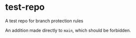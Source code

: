 # test-repo
A test repo for branch protection rules

An addition made directly to `main`, which should be forbidden.
